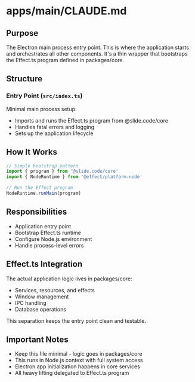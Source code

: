 # apps/main/CLAUDE.md

## Purpose
The Electron main process entry point. This is where the application starts and orchestrates all other components. It's a thin wrapper that bootstraps the Effect.ts program defined in packages/core.

## Structure

### Entry Point (`src/index.ts`)
Minimal main process setup:
- Imports and runs the Effect.ts program from @slide.code/core
- Handles fatal errors and logging
- Sets up the application lifecycle

## How It Works
```typescript
// Simple bootstrap pattern
import { program } from '@slide.code/core'
import { NodeRuntime } from '@effect/platform-node'

// Run the Effect program
NodeRuntime.runMain(program)
```

## Responsibilities
- Application entry point
- Bootstrap Effect.ts runtime
- Configure Node.js environment
- Handle process-level errors

## Effect.ts Integration
The actual application logic lives in packages/core:
- Services, resources, and effects
- Window management
- IPC handling
- Database operations

This separation keeps the entry point clean and testable.

## Important Notes
- Keep this file minimal - logic goes in packages/core
- This runs in Node.js context with full system access
- Electron app initialization happens in core services
- All heavy lifting delegated to Effect.ts program